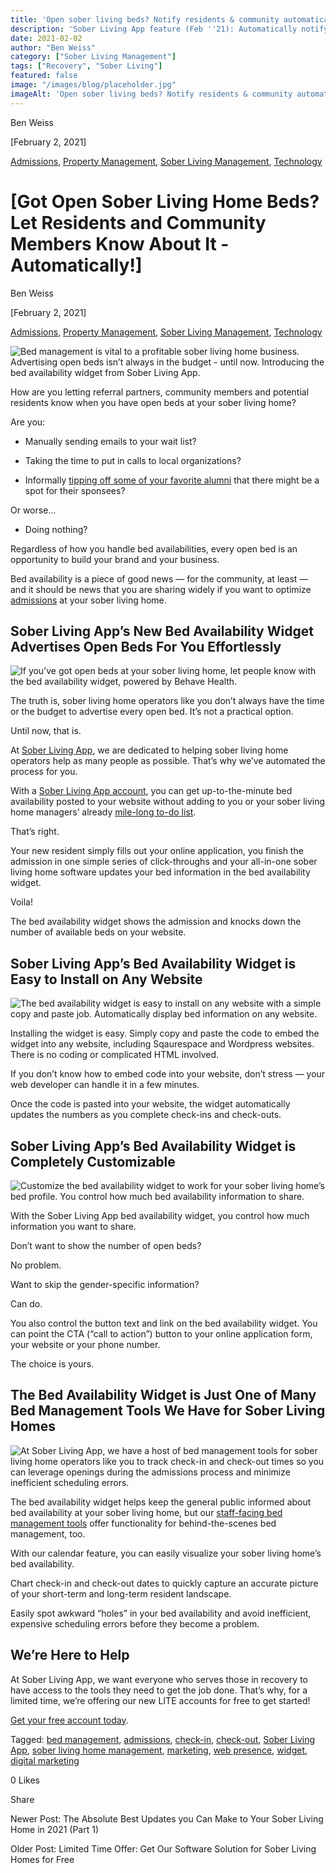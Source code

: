 ```yaml
---
title: 'Open sober living beds? Notify residents & community automatically!'
description: 'Sober Living App feature (Feb ''21): Automatically notify residents & community about open beds. Fill vacancies faster!'
date: 2021-02-02
author: "Ben Weiss"
category: ["Sober Living Management"]
tags: ["Recovery", "Sober Living"]
featured: false
image: "/images/blog/placeholder.jpg"
imageAlt: 'Open sober living beds? Notify residents & community automatically!'
---
```


Ben Weiss

[February 2, 2021]

[Admissions](/sober-living-app-blog/category/Admissions), [Property Management](/sober-living-app-blog/category/Property+Management), [Sober Living Management](/sober-living-app-blog/category/Sober+Living+Management), [Technology](/sober-living-app-blog/category/Technology)

#  [Got Open Sober Living Home Beds? Let Residents and Community Members Know About It - Automatically!]

Ben Weiss

[February 2, 2021]

[Admissions](/sober-living-app-blog/category/Admissions), [Property Management](/sober-living-app-blog/category/Property+Management), [Sober Living Management](/sober-living-app-blog/category/Sober+Living+Management), [Technology](/sober-living-app-blog/category/Technology)

![Bed management is vital to a profitable sober living home business. Advertising open beds isn’t always in the budget - until now. Introducing the bed availability widget from Sober Living App.](/images/blog/got-open-sober-living-home-beds-let-residents-and-community-members-know-about-it-automatically/Screen_Shot_2021-02-01_at_7.58.35_AM.png)

How are you letting referral partners, community members and potential residents know when you have open beds at your sober living home? 

Are you: 

  * Manually sending emails to your wait list? 

  * Taking the time to put in calls to local organizations?

  * Informally [tipping off some of your favorite alumni](https://soberlivingapp.com/sober-living-app-blog/2020/6/16/how-to-turn-alumni-recovery-success-into-new-residents-for-your-sober-living-home) that there might be a spot for their sponsees?

Or worse…

  * Doing nothing? 

Regardless of how you handle bed availabilities, every open bed is an opportunity to build your brand and your business.

Bed availability is a piece of good news — for the community, at least — and it should be news that you are sharing widely if you want to optimize [admissions](../../../../admission.html) at your sober living home. 

## Sober Living App’s New Bed Availability Widget Advertises Open Beds For You Effortlessly

![If you’ve got open beds at your sober living home, let people know with the bed availability widget, powered by Behave Health.](/images/blog/got-open-sober-living-home-beds-let-residents-and-community-members-know-about-it-automatically/Screen_Shot_2021-02-01_at_7.58.49_AM.png)

The truth is, sober living home operators like you don’t always have the time or the budget to advertise every open bed. It’s not a practical option.

Until now, that is. 

At [Sober Living App](/), we are dedicated to helping sober living home operators help as many people as possible. That’s why we’ve automated the process for you. 

With a [Sober Living App account](https://apps.behavehealth.com/signup), you can get up-to-the-minute bed availability posted to your website without adding to you or your sober living home managers’ already [mile-long to-do list](../../../2020/8/5/5-things-your-sober-living-home-manager-is-afraid-to-tell-you.html).

That’s right. 

Your new resident simply fills out your online application, you finish the admission in one simple series of click-throughs and your all-in-one sober living home software updates your bed information in the bed availability widget. 

Voila! 

The bed availability widget shows the admission and knocks down the number of available beds on your website.

## Sober Living App’s Bed Availability Widget is Easy to Install on Any Website

![The bed availability widget is easy to install on any website with a simple copy and paste job. Automatically display bed information on any website.](/images/blog/got-open-sober-living-home-beds-let-residents-and-community-members-know-about-it-automatically/Screen_Shot_2021-02-01_at_7.59.06_AM.png)

Installing the widget is easy. Simply copy and paste the code to embed the widget into any website, including Sqaurespace and Wordpress websites. There is no coding or complicated HTML involved. 

If you don’t know how to embed code into your website, don’t stress — your web developer can handle it in a few minutes. 

Once the code is pasted into your website, the widget automatically updates the numbers as you complete check-ins and check-outs.

## Sober Living App’s Bed Availability Widget is Completely Customizable

![Customize the bed availability widget to work for your sober living home’s bed profile. You control how much bed availability information to share.](/images/blog/got-open-sober-living-home-beds-let-residents-and-community-members-know-about-it-automatically/Screen_Shot_2021-02-01_at_7.59.16_AM.png)

With the Sober Living App bed availability widget, you control how much information you want to share. 

Don’t want to show the number of open beds? 

No problem. 

Want to skip the gender-specific information? 

Can do. 

You also control the button text and link on the bed availability widget. You can point the CTA (“call to action”) button to your online application form, your website or your phone number. 

The choice is yours. 

## The Bed Availability Widget is Just One of Many Bed Management Tools We Have for Sober Living Homes 

![At Sober Living App, we have a host of bed management tools for sober living home operators like you to track check-in and check-out times so you can leverage openings during the admissions process and minimize inefficient scheduling errors.](/images/blog/got-open-sober-living-home-beds-let-residents-and-community-members-know-about-it-automatically/Screen_Shot_2021-02-01_at_7.59.24_AM.png)

The bed availability widget helps keep the general public informed about bed availability at your sober living home, but our [staff-facing bed management tools](../../../../housing.html) offer functionality for behind-the-scenes bed management, too. 

With our calendar feature, you can easily visualize your sober living home’s bed availability. 

Chart check-in and check-out dates to quickly capture an accurate picture of your short-term and long-term resident landscape. 

Easily spot awkward “holes” in your bed availability and avoid inefficient, expensive scheduling errors before they become a problem.  

## We’re Here to Help                                                    

At Sober Living App, we want everyone who serves those in recovery to have access to the tools they need to get the job done. That’s why, for a limited time, we’re offering our new LITE accounts for free to get started! 

[Get your free account today](https://apps.behavehealth.com/signup).

Tagged: [bed management](/sober-living-app-blog/tag/bed+management), [admissions](/sober-living-app-blog/tag/admissions), [check-in](/sober-living-app-blog/tag/check-in), [check-out](/sober-living-app-blog/tag/check-out), [Sober Living App](/sober-living-app-blog/tag/Sober+Living+App), [sober living home management](/sober-living-app-blog/tag/sober+living+home+management), [marketing](/sober-living-app-blog/tag/marketing), [web presence](https://soberlivingapp.com/sober-living-app-blog/tag/web+presence), [widget](https://soberlivingapp.com/sober-living-app-blog/tag/widget), [digital marketing](/sober-living-app-blog/tag/digital+marketing)

0 Likes

Share

Newer Post: The Absolute Best Updates you Can Make to Your Sober Living Home in 2021 (Part 1)

Older Post: Limited Time Offer: Get Our Software Solution for Sober Living Homes for Free